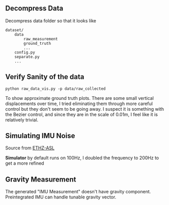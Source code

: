 ## Decompress Data

Decompress data folder so that it looks like
```
dataset/
    data
        raw_measurement
        ground_truth
        ...
    config.py
    separate.py
    ...
```     

## Verify Sanity of the data

`python raw_data_vis.py -p data/raw_collected`

To show approximate ground truth plots. There are some small vertical displacements over time,
I tried eliminating them through more careful control but they don't seem to be going away.
I suspect it is something with the Bezier control, and since they are in the scale of 0.01m,
I feel like it is relatively trivial. 

## Simulating IMU Noise

Source from [ETHZ-ASL](https://github.com/ethz-asl/kalibr/wiki/IMU-Noise-Model)

**Simulator** by default runs on 100Hz, I doubled the frequency to 200Hz to get a more refined

## Gravity Measurement

The generated "IMU Measurement" doesn't have gravity component. Preintegrated IMU can handle tunable
gravity vector.
